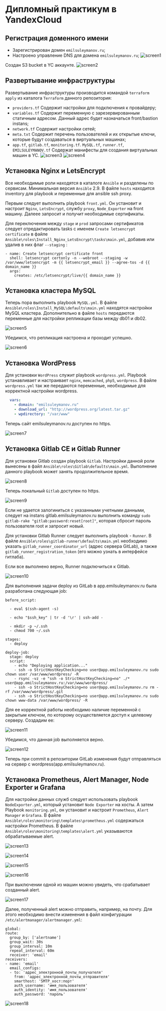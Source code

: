 # Дипломный практикум в YandexCloud

## Регистрация доменного имени

- Зарегистрирован домен `emilsuleymanov.ru`;
- Настроено управление DNS для домена `emilsuleymanov.ru`;
![screen1](https://github.com/emilsuleymanov/devops-netology/blob/main/diplom/Img/screen1.png)

Создан S3 bucket в YC аккаунте.
![screen2](https://github.com/emilsuleymanov/devops-netology/blob/main/diplom/Img/screen2.png) 

## Развертывание инфраструктуры
Развертывание инфраструктуры производится командой `terraform apply` из каталога `Terraform` данного репозитория:

- `providers.tf` Содержит настройки для подключения к провайдеру;
- `variables.tf` Содержит переменную с зарезервированным статичным адресом. Данный адрес будет назначаться front/bastion instans;
- `network.tf` Содержит настройки сетей;
- `meta.txt` Содержит перечень пользователей и их открытые ключи, которые будут создаваться в виртуальных машинах;
- `app.tf`, `gitlab.tf`, `monitoring.tf`. `MySQL.tf`, `runner.tf`, `EMILSULEYMANOV.tf` Содержат манифесты для создания виртуальных машин в YC.
![screen3](https://github.com/emilsuleymanov/devops-netology/blob/main/diplom/Img/screen3.png) 
![screen4](https://github.com/emilsuleymanov/devops-netology/blob/main/diplom/Img/screen4.png) 

## Установка Nginx и LetsEncrypt
Все необходимые роли находятся в каталоге `Ansible` и разделены по сервисам. Минимальная версия `Ansible` 2.9. В файле `hosts` находится inventory для playbook и переменные для ansible ssh proxy.

Первым следует выполнить playbook `front.yml`. Он установит и настроит `Nginx`, `LetsEncrypt`, службу `proxy`, `Node_Exporter` на front машину. Далеее запросит и получит необходимые сертификаты.


Для переключения между `stage` и `prod` запросами сертификатов следует отредактировать tasks с именем  `Create letsencrypt certificate` в файле `Ansible\roles\Install_Nginx_LetsEncrypt\tasks\main.yml`, добавив или удалив в них флаг `--staging` :
```
- name: Create letsencrypt certificate front
  shell: letsencrypt certonly -n --webroot --staging -w /var/www/letsencrypt -m {{ letsencrypt_email }} --agree-tos -d {{ domain_name }}
  args:
    creates: /etc/letsencrypt/live/{{ domain_name }}
```

## Установка кластера MySQL

Теперь пора выполнить playbook `MySQL.yml`. В файле `Ansible\roles\Install_MySQL\defaults\main.yml` находятся настройки MySQL кластера. Дополнительно в файле `hosts` передаются переменные для настройки репликации базы  между db01 и db02. 


![screen5](https://github.com/emilsuleymanov/devops-netology/blob/main/diplom/Img/screen5.png) 

Убедимся, что репликация настроена и проходит успешно.

![screen6](https://github.com/emilsuleymanov/devops-netology/blob/main/diplom/Img/screen6.png) 

## Установка WordPress

Для установки `WordPress` служит playbook `wordpress.yml`.  Playbook устанавливает и настраивает `nginx`, `memcached`, `php5`, `wordpress`. В файле `wordpress.yml` так же передаются переменные, необходимые для корректной настройки wordpress.

```yml
  vars:
    - domain: "emilsuleymanov.ru"
    - download_url: "http://wordpress.org/latest.tar.gz"
    - wpdirectory: "/var/www"
```

Теперь сайт emilsuleymanov.ru доступен по https.

![screen7](https://github.com/emilsuleymanov/devops-netology/blob/main/diplom/Img/screen7.png) 

## Установка Gitlab CE и Gitlab Runner

Для установки Gitlab создан playbook `Gitlab`. Настройки данной роли вынесены в файл `Ansible\roles\Gitlab\defaults\main.yml`. Выполнение данного playbook может занять продолжительное время.

![screen8](https://github.com/emilsuleymanov/devops-netology/blob/main/diplom/Img/screen8.png) 

Теперь локальный `Gitlab` доступен по https.

![screen9](https://github.com/emilsuleymanov/devops-netology/blob/main/diplom/Img/screen9.png) 

Если не удается залогиниться с указанными учетными данными, следует на instans gitlab.emilsuleymanov.ru выполнить команду `sudo gitlab-rake "gitlab:password:reset[root]"`, которая сбросит пароль пользователя root и запросит новый.

Для установки Gitlab Runner следует выполнить playbook - `Runner`. В файле `Ansible\roles\gitlab-runner\defaults\main.yml`  необходимо указать `gitlab_runner_coordinator_url` (адрес сервера GitLab), а также `gitlab_runner_registration_token` (его можно узнать в интерфейсе гитлаба).

Если все выполнено верно, Runner подключиться к Gitlab.

![screen10](https://github.com/emilsuleymanov/devops-netology/blob/main/diplom/Img/screen10.png) 


Для выполнения задачи deploy из GitLab  в app.emilsuleymanov.ru была разработана следующая job:

```
before_script:

  - eval $(ssh-agent -s)

  - echo "$ssh_key" | tr -d '\r' | ssh-add -

  - mkdir -p ~/.ssh
  - chmod 700 ~/.ssh

stages:
  - deploy

deploy-job:
  stage: deploy
  script:
    - echo "Deploying application..." 
    - ssh -o StrictHostKeyChecking=no user@app.emilsuleymanov.ru sudo chown user /var/www/wordpress/ -R
    - rsync -vz -e "ssh -o StrictHostKeyChecking=no" ./* user@app.emilsuleymanov.ru:/var/www/wordpress/
    - ssh -o StrictHostKeyChecking=no user@app.emilsuleymanov.ru rm -rf /var/www/wordpress/.git
    - ssh -o StrictHostKeyChecking=no user@app.emilsuleymanov.ru sudo chown www-data /var/www/wordpress/ -R
```

Для ее корректной работы необходимо наличие переменной с закрытым ключом, по которому осуществляется доступ к целевому серверу. Создадим ее:

![screen11](https://github.com/emilsuleymanov/devops-netology/blob/main/diplom/Img/screen11.png)

Убедимся, что данная job выполняется верно.

![screen12](https://github.com/emilsuleymanov/devops-netology/blob/main/diplom/Img/screen12.png)


Теперь при commit в репозитории GitLab изменения будут отправляться на сервер c wordpress(app.emilsuleymanov.ru).

## Установка Prometheus, Alert Manager, Node Exporter и Grafana

Для настройки данных служб следует использовать playbook `NodeExporter.yml`, который установит `Node Exporter` на хосты. А затем Playbook  `monitoring.yml`, он установит и настроит `Prometheus`, `Alert Manager` и `Grafana`. В файле `Ansible\roles\monitoring\templates\prometheus.yml` содержаться настройки Prometheus. В файле `Ansible\roles\monitoring\templates\alert.yml` указываются обрабатываемые alert.

![screen13](https://github.com/emilsuleymanov/devops-netology/blob/main/diplom/Img/screen13.png)

![screen14](https://github.com/emilsuleymanov/devops-netology/blob/main/diplom/Img/screen14.png)

![screen15](https://github.com/emilsuleymanov/devops-netology/blob/main/diplom/Img/screen15.png)

![screen16](https://github.com/emilsuleymanov/devops-netology/blob/main/diplom/Img/screen16.png)


При выключении одной из машин можно увидеть, что срабатывает созданный alert.

![screen17](https://github.com/emilsuleymanov/devops-netology/blob/main/diplom/Img/screen17.png)

Далее, полученный alert можно отправить, например, на почту. Для этого необходимо внести изменения в файл конфигурации `/etc/alertmanager/alertmanager.yml`:
```
global:
route:
  group_by: ['alertname']
  group_wait: 30s
  group_interval: 10m
  repeat_interval: 60m
  receiver: 'email'
receivers:
- name: 'email'
  email_configs:
  - to: 'адрес_электронной_почты_получателя'
    from: 'адрес_электронной_почты_отправителя'
    smarthost: 'SMTP_хост:порт'
    auth_username: 'имя_пользователя'
    auth_identity: 'имя_пользователя'
    auth_password: 'пароль'
```

![screen18](https://github.com/emilsuleymanov/devops-netology/blob/main/diplom/Img/screen18.png)
